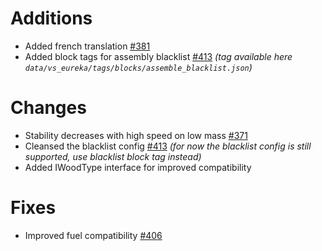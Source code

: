 # Additions
  * Added french translation [#381](https://github.com/ValkyrienSkies/Eureka/pull/381)
  * Added block tags for assembly blacklist [#413](https://github.com/ValkyrienSkies/Eureka/pull/413) *(tag available here `data/vs_eureka/tags/blocks/assemble_blacklist.json`)*
# Changes
  * Stability decreases with high speed on low mass [#371](https://github.com/ValkyrienSkies/Eureka/pull/371)
  * Cleansed the blacklist config [#413](https://github.com/ValkyrienSkies/Eureka/pull/413) *(for now the blacklist config is still supported, use blacklist block tag instead)*
  * Added IWoodType interface for improved compatibility
# Fixes
  * Improved fuel compatibility [#406](https://github.com/ValkyrienSkies/Eureka/pull/406)
